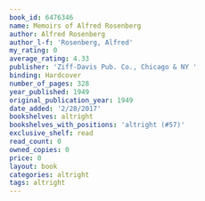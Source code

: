 ```yaml
---
book_id: 6476346
name: Memoirs of Alfred Rosenberg
author: Alfred Rosenberg
author_l-f: 'Rosenberg, Alfred'
my_rating: 0
average_rating: 4.33
publisher: 'Ziff-Davis Pub. Co., Chicago & NY '
binding: Hardcover
number_of_pages: 328
year_published: 1949
original_publication_year: 1949
date_added: '2/28/2017'
bookshelves: altright
bookshelves_with_positions: 'altright (#57)'
exclusive_shelf: read
read_count: 0
owned_copies: 0
price: 0
layout: book
categories: altright
tags: altright
---
```

